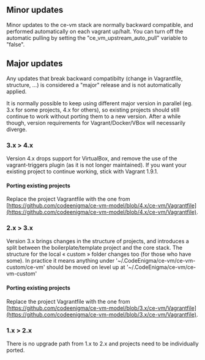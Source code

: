 
## Minor updates

Minor updates to the ce-vm stack are normally backward compatible, and performed automatically on each vagrant up/halt.
You can turn off the automatic pulling by setting the "ce_vm_upstream_auto_pull" variable to "false".

## Major updates
Any updates that break backward compatibilty (change in Vagrantfile, structure, ...) is considered a "major" release and is not automatically applied.

It is normally possible to keep using different major version in parallel (eg. 3.x for some projects, 4.x for others), so existing projects should still continue to work without porting them to a new version. 
After a while though, version requirements for Vagrant/Docker/VBox will necessarily diverge.

### 3.x > 4.x
Version 4.x drops support for VirtualBox, and remove the use of the vagrant-triggers plugin (as it is not longer maintained). If you want your existing project to continue working, stick with Vagrant 1.9.1.
#### Porting existing projects
Replace the project Vagrantfile with the one from [https://github.com/codeenigma/ce-vm-model/blob/4.x/ce-vm/Vagrantfile](https://github.com/codeenigma/ce-vm-model/blob/4.x/ce-vm/Vagrantfile).

### 2.x > 3.x
Version 3.x brings changes in the structure of projects, and introduces a split between the boilerplate/template project and the core stack.
The structure for the local « custom » folder changes too (for those who have some). In practice it means anything under '~/.CodeEnigma/ce-vm/ce-vm-custom/ce-vm' should be moved on level up at '~/.CodeEnigma/ce-vm/ce-vm-custom'
#### Porting existing projects
Replace the project Vagrantfile with the one from [https://github.com/codeenigma/ce-vm-model/blob/3.x/ce-vm/Vagrantfile](https://github.com/codeenigma/ce-vm-model/blob/3.x/ce-vm/Vagrantfile).

### 1.x > 2.x
There is no upgrade path from 1.x to 2.x and projects need to be individually ported.